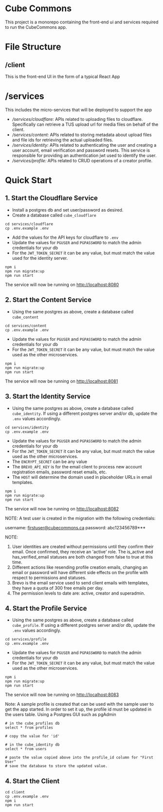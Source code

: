 # Cube Commons

This project is a monorepo containing the front-end ui and services required to run the CubeCommons app.

# File Structure

## /client

This is the front-end UI in the form of a typical React App

# /services

This includes the micro-services that will be deployed to support the app

- */services/cloudflare:* APIs related to uploading files to cloudflare. Specifically can retrieve a TUS upload url for media files on behalf of the client.
- */services/content:* APIs related to storing metadata about upload files and file ids for retrieving the actual uploaded files.
- */services/identity:* APIs related to authenticating the user and creating a user account, email verification and password resets. This service is responsible for providing an authentication jwt used to identify the user.
- */services/profile:* APIs related to CRUD operations of a creator profile.

# Quick Start

## 1. Start the Cloudflare Service

- Install a postgres db and set user/password as desired.
- Create a database called `cube_cloudflare`

```
cd services/cloudflare
cp .env.example .env
```

- Add the values for the API keys for cloudflare to `.env`
- Update the values for `PGUSER` and `PGPASSWORD` to match the admin credentials for your db
- For the `JWT_TOKEN_SECRET` it can be any value, but must match the value used for the identity server.

```
npm i
npm run migrate:up
npm run start
```

The service will now be running on [http://localhost:8080](http://localhost:8080)

## 2. Start the Content Service

- Using the same postgres as above, create a database called `cube_content`

```
cd services/content
cp .env.example .env
```

- Update the values for `PGUSER` and `PGPASSWORD` to match the admin credentials for your db
- For the `JWT_TOKEN_SECRET` it can be any value, but must match the value used as the other microservices.

```
npm i
npm run migrate:up
npm run start
```

The service will now be running on [http://localhost:8081](http://localhost:8081)

## 3. Start the Identity Service

- Using the same postgres as above, create a database called `cube_identity`. If using a different postgres server and/or db, update the `.env` values accordingly.

```
cd services/identity
cp .env.example .env
```

- Update the values for `PGUSER` and `PGPASSWORD` to match the admin credentials for your db
- For the `JWT_TOKEN_SECRET` it can be any value, but must match the value used as the other microservices.
- The `ENCRYPT_SECRET` can be any value
- The `BREVO_API_KEY` is for the email client to process new account registration emails, password reset emails, etc.
- The `HOST` will determine the domain used in placeholder URLs in email templates.

```
npm i
npm run migrate:up
npm run start
```

The service will now be running on [http://localhost:8082](http://localhost:8082)

NOTE: A test user is created in the migration with the following credentials:

username: firstuser@cubecommons.ca
password: abc123456789***

NOTE:
1. User identities are created without permissions until they confirm their email.  Once confirmed, they receive an 'active' role.  The is_active and has_verified_email statuses are both changed from false to true at this time.
2. Different actions like resending profile creation emails, changing an email or password will have different side effects on the profile with respect to permissions and statuses.
3. Brevo is the email service used to send client emails with templates, they have a quota of 300 free emails per day.
4. The permission levels to date are: active, creator and superadmin.

## 4. Start the Profile Service

- Using the same postgres as above, create a database called `cube_profile`. If using a different postgres server and/or db, update the `.env` values accordingly.

```
cd services/profile
cp .env.example .env
```

- Update the values for `PGUSER` and `PGPASSWORD` to match the admin credentials for your db
- For the `JWT_TOKEN_SECRET` it can be any value, but must match the value used as the other microservices.

```
npm i
npm run migrate:up
npm run start
```

The service will now be running on [http://localhost:8083](http://localhost:8083)

Note: A sample profile is created that can be used with the sample user to get the app started. In order to set it up, the
profile id must be updated in the users table. Using a Postgres GUI such as pgAdmin

```
# in the cube_profiles db
select * from profiles

# copy the value for 'id'

# in the cube_identity db
select * from users

# paste the value copied above into the profile_id column for "First User"
# save the database to store the updated value.
```

## 4. Start the Client

```
cd client
cp .env.example .env
npm i
npm run start
```

